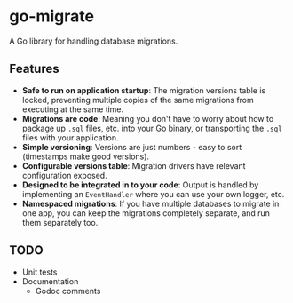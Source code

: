 # go-migrate

A Go library for handling database migrations.

## Features

* **Safe to run on application startup**: The migration versions table is locked, preventing 
multiple copies of the same migrations from executing at the same time.
* **Migrations are code**: Meaning you don't have to worry about how to package up `.sql` files, 
etc. into your Go binary, or transporting the `.sql` files with your application.
* **Simple versioning**: Versions are just numbers - easy to sort (timestamps make good versions).
* **Configurable versions table**: Migration drivers have relevant configuration exposed.
* **Designed to be integrated in to your code**: Output is handled by implementing an `EventHandler`
where you can use your own logger, etc.
* **Namespaced migrations**: If you have multiple databases to migrate in one app, you can keep the
migrations completely separate, and run them separately too.

## TODO

* Unit tests
* Documentation
    * Godoc comments
